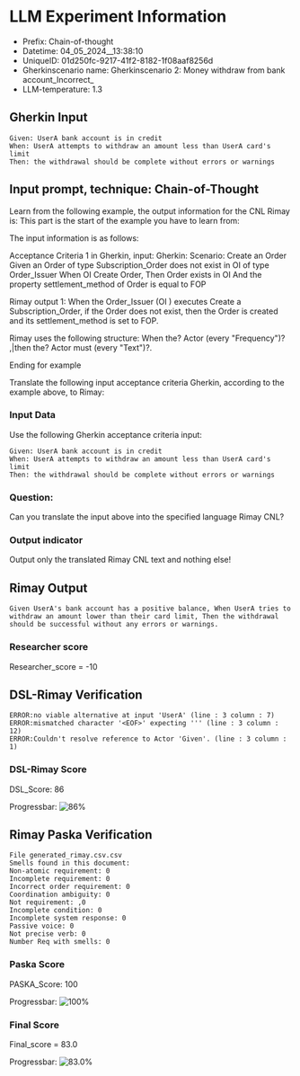 

# LLM Experiment Information
* Prefix:   Chain-of-thought
* Datetime: 04_05_2024__13:38:10
* UniqueID: 01d250fc-9217-41f2-8182-1f08aaf8256d
* Gherkinscenario name: Gherkinscenario 2: Money withdraw from bank account_Incorrect_
* LLM-temperature: 1.3

        

## Gherkin Input
```
Given: UserA bank account is in credit
When: UserA attempts to withdraw an amount less than UserA card's limit
Then: the withdrawal should be complete without errors or warnings
```
    



## Input prompt, technique: Chain-of-Thought


Learn from the following example, the output information for the CNL Rimay is: 
This part is the start of the example you have to learn from:

The input information is as follows: 

Acceptance Criteria 1 in Gherkin, input:
Gherkin:
Scenario: Create an Order
Given an Order of type Subscription_Order does not exist in OI of type Order_Issuer 
When OI Create Order, 
Then Order exists in OI 
And the property settlement_method of Order is equal to FOP


Rimay output 1:
When the Order_Issuer (OI ) executes Create a Subscription_Order, if the Order does not exist, then the Order is created and its settlement_method is set to FOP.

Rimay uses the following structure:
When the? Actor <Action> (every "Frequency")? ,|then the? Actor must <Action> (every "Text")?.

Ending for example

Translate the following input acceptance criteria Gherkin, according to the example above, to Rimay:

        

### Input Data
Use the following Gherkin acceptance criteria input: 
```
Given: UserA bank account is in credit
When: UserA attempts to withdraw an amount less than UserA card's limit
Then: the withdrawal should be complete without errors or warnings
```

### Question:
Can you translate the input above into the specified language Rimay CNL?

### Output indicator
Output only the translated Rimay CNL text and nothing else!


## Rimay Output
```
Given UserA's bank account has a positive balance, When UserA tries to withdraw an amount lower than their card limit, Then the withdrawal should be successful without any errors or warnings.
``` 
            

### Researcher score
Researcher_score = -10




## DSL-Rimay Verification
```
ERROR:no viable alternative at input 'UserA' (line : 3 column : 7)
ERROR:mismatched character '<EOF>' expecting ''' (line : 3 column : 12)
ERROR:Couldn't resolve reference to Actor 'Given'. (line : 3 column : 1)

```
### DSL-Rimay Score
DSL_Score: 86

Progressbar: ![86%](https://progress-bar.dev/86)

            


## Rimay Paska Verification
```
File generated_rimay.csv.csv
Smells found in this document: 
Non-atomic requirement: 0
Incomplete requirement: 0
Incorrect order requirement: 0
Coordination ambiguity: 0
Not requirement: ,0
Incomplete condition: 0
Incomplete system response: 0
Passive voice: 0
Not precise verb: 0
Number Req with smells: 0

```
### Paska Score
PASKA_Score: 100

Progressbar: ![100%](https://progress-bar.dev/100)

            

### Final Score
Final_score = 83.0

Progressbar: ![83.0%](https://progress-bar.dev/83.0)

